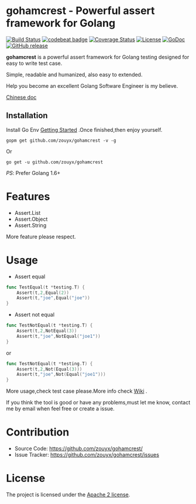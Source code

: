 gohamcrest - Powerful assert framework for Golang
================

[![Build Status](https://travis-ci.org/zouyx/gohamcrest.svg?branch=master)](https://travis-ci.org/zouyx/gohamcrest)
[![codebeat badge](https://codebeat.co/badges/0b106c76-9761-4c98-9daa-6b123b5f2fa6)](https://codebeat.co/projects/github-com-zouyx-gomatcher-master)
[![Coverage Status](https://coveralls.io/repos/github/zouyx/gohamcrest/badge.svg?branch=master)](https://coveralls.io/github/zouyx/gohamcrest?branch=master)
[![License](https://img.shields.io/badge/License-Apache%202.0-blue.svg)](https://opensource.org/licenses/Apache-2.0)
[![GoDoc](http://godoc.org/github.com/zouyx/gohamcrest?status.svg)](http://godoc.org/github.com/zouyx/gohamcrest)
[![GitHub release](https://img.shields.io/github/release/zouyx/gohamcrest.svg)](https://github.com/zouyx/gohamcrest/releases)

**gohamcrest** is a powerful assert framework for Golang testing designed for easy to write test case.

Simple, readable and humanized, also easy to extended. 

Help you become an excellent Golang Software Engineer is my believe.

[Chinese doc](README_CN.md)

Installation
------------

Install Go Env [Getting Started](http://golang.org/doc/install.html) .Once finished,then enjoy yourself.

``` shell
gopm get github.com/zouyx/gohamcrest -v -g
```

Or

``` shell
go get -u github.com/zouyx/gohamcrest
```


*PS*: Prefer Golang 1.6+

# Features
* Assert.List
* Assert.Object
* Assert.String

More feature please respect.

# Usage

- Assert equal

``` go
func TestEqual(t *testing.T) {
	Assert(t,2,Equal(2))
	Assert(t,"joe",Equal("joe"))
}
```

- Assert not equal

``` go
func TestNotEqual(t *testing.T) {
	Assert(t,2,NotEqual(3))
	Assert(t,"joe",NotEqual("joe1"))
}
```

or 

``` go
func TestNotEqual(t *testing.T) {
	Assert(t,2,Not(Equal(3)))
	Assert(t,"joe",Not(Equal("joe1")))
}
```

More usage,check test case please.More info check [Wiki](https://github.com/zouyx/gohamcrest/wiki) .

If you think the tool is good or have any problems,must let me know, contact me by email when feel free or create a issue.

# Contribution
  * Source Code: https://github.com/zouyx/gohamcrest/
  * Issue Tracker: https://github.com/zouyx/gohamcrest/issues
  
# License
The project is licensed under the [Apache 2 license](https://github.com/zouyx/gohamcrest/blob/master/LICENSE).

